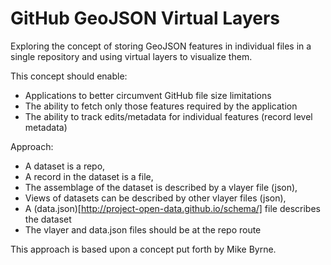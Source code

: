 GitHub GeoJSON Virtual Layers
=============================

Exploring the concept of storing GeoJSON features in individual files in a single repository and using virtual layers to visualize them.

This concept should enable:
- Applications to better circumvent GitHub file size limitations
- The ability to fetch only those features required by the application
- The ability to track edits/metadata for individual features (record level metadata)

Approach:
- A dataset is a repo,
- A record in the dataset is a file,
- The assemblage of the dataset is described by a vlayer file (json),
- Views of datasets can be described by other vlayer files (json),
- A (data.json)[http://project-open-data.github.io/schema/] file describes the dataset
- The vlayer and data.json files should be at the repo route



This approach is based upon a concept put forth by Mike Byrne.
